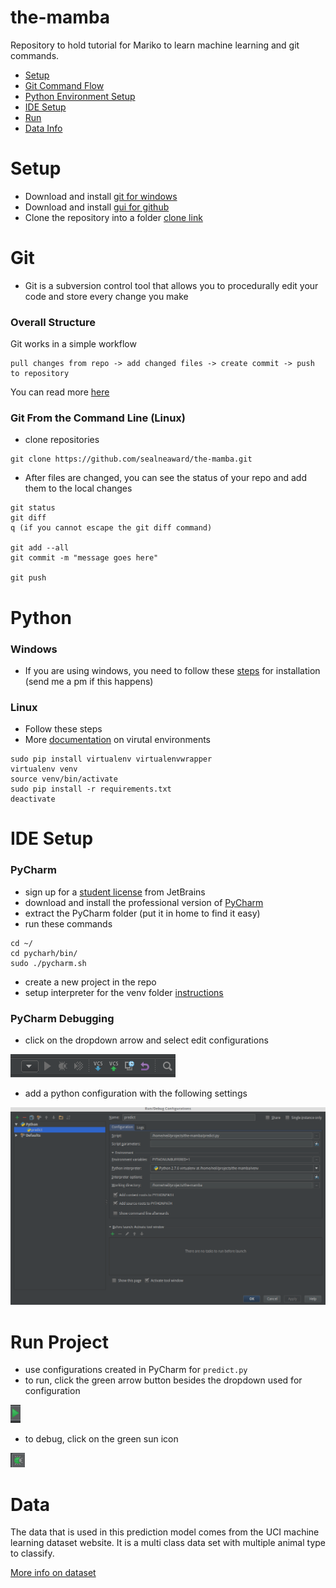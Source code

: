 # the-mamba
Repository to hold tutorial for Mariko to learn machine learning and git commands.

- [Setup](#setup)
- [Git Command Flow](#git)
- [Python Environment Setup](#python)
- [IDE Setup](#ide)
- [Run](#run-project)
- [Data Info](#data)

# Setup

- Download and install [git for windows](https://git-scm.com/download/win)
- Download and install [gui for github](https://desktop.github.com/)
- Clone the repository into a folder [clone link](https://github.com/sealneaward/the-mamba.git)

# Git

- Git is a subversion control tool that allows you to procedurally edit your code and store every change you make

### Overall Structure
Git works in a simple workflow

```
pull changes from repo -> add changed files -> create commit -> push to repository
```
You can read more [here](https://help.github.com/desktop/guides/getting-started/)

### Git From the Command Line (Linux)
- clone repositories

```
git clone https://github.com/sealneaward/the-mamba.git
```

- After files are changed, you can see the status of your repo and add them to the local changes

```
git status
git diff
q (if you cannot escape the git diff command)

git add --all
git commit -m "message goes here"

git push
```

# Python

### Windows

- If you are using windows, you need to follow these [steps](https://github.com/sealneaward/template-py#windows-setup) for installation (send me a pm if this happens)

### Linux

- Follow these steps
- More [documentation](http://docs.python-guide.org/en/latest/dev/virtualenvs/) on virutal environments

```
sudo pip install virtualenv virtualenvwrapper
virtualenv venv
source venv/bin/activate
sudo pip install -r requirements.txt
deactivate
```

# IDE Setup

### PyCharm
- sign up for a [student license](https://www.jetbrains.com/student/) from JetBrains
- download and install the professional version of [PyCharm](https://www.jetbrains.com/pycharm/download/#section=linux)
- extract the PyCharm folder (put it in home to find it easy)
- run these commands

```
cd ~/
cd pycharh/bin/
sudo ./pycharm.sh
```

- create a new project in the repo
- setup interpreter for the venv folder [instructions](https://www.jetbrains.com/help/pycharm/2016.1/adding-existing-virtual-environment.html)

### PyCharm Debugging
- click on the dropdown arrow and select edit configurations

![Arrow](img/arrow.png)

- add a python configuration with the following settings

![Configuration Setup](img/config.png)

# Run Project
- use configurations created in PyCharm for `predict.py`
- to run, click the green arrow button besides the dropdown used for configuration

![Run](img/run.png)

- to debug, click on the green sun icon

![Debug](img/debug.png)

# Data
The data that is used in this prediction model comes from the UCI machine learning dataset website. It is a multi class data set with multiple animal type to classify.

[More info on dataset](https://archive.ics.uci.edu/ml/machine-learning-databases/zoo/)
